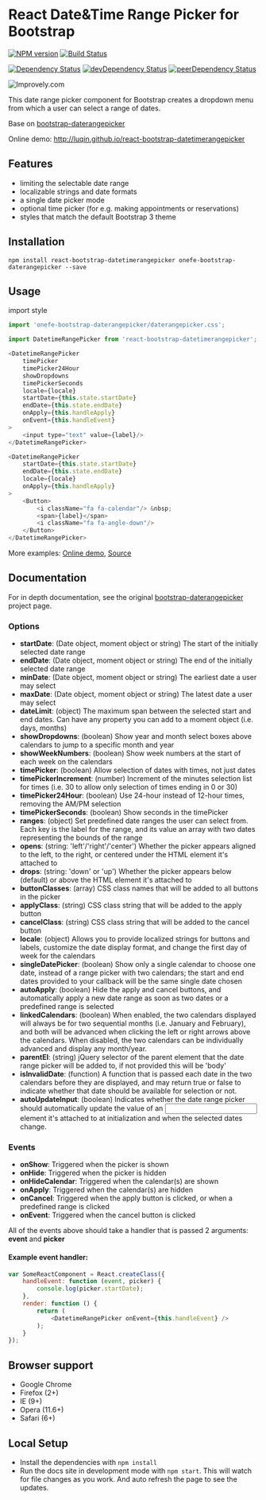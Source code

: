 # React Date&Time Range Picker for Bootstrap

[![NPM version][npm-badge]][npm] [![Build Status][travis-ci-image]][travis-ci-url]

[![Dependency Status][deps-badge]][deps]
[![devDependency Status][dev-deps-badge]][dev-deps]
[![peerDependency Status][peer-deps-badge]][peer-deps]

![Improvely.com](http://i.imgur.com/LbAMf3D.png)

This date range picker component for Bootstrap creates a dropdown menu from which a user can select a range of dates.

Base on [bootstrap-daterangepicker](https://github.com/dangrossman/bootstrap-daterangepicker)

Online demo: http://luqin.github.io/react-bootstrap-datetimerangepicker

## Features

* limiting the selectable date range
* localizable strings and date formats
* a single date picker mode
* optional time picker (for e.g. making appointments or reservations)
* styles that match the default Bootstrap 3 theme



## Installation

```
npm install react-bootstrap-datetimerangepicker onefe-bootstrap-daterangepicker --save
```

## Usage

import style
```js
import 'onefe-bootstrap-daterangepicker/daterangepicker.css';
```

```js
import DatetimeRangePicker from 'react-bootstrap-datetimerangepicker';

<DatetimeRangePicker
    timePicker
    timePicker24Hour
    showDropdowns
    timePickerSeconds
    locale={locale}
    startDate={this.state.startDate}
    endDate={this.state.endDate}
    onApply={this.handleApply}
    onEvent={this.handleEvent}
>
    <input type="text" value={label}/>
</DatetimeRangePicker>

<DatetimeRangePicker
    startDate={this.state.startDate}
    endDate={this.state.endDate}
    locale={locale}
    onApply={this.handleApply}
>
    <Button>
        <i className="fa fa-calendar"/> &nbsp;
        <span>{label}</span>
        <i className="fa fa-angle-down"/>
    </Button>
</DatetimeRangePicker>
```

More examples: [Online demo](http://luqin.github.io/react-bootstrap-datetimerangepicker), [Source](https://github.com/luqin/react-bootstrap-datetimerangepicker/tree/master/examples)

## Documentation

For in depth documentation, see the original
[bootstrap-daterangepicker](https://github.com/dangrossman/bootstrap-daterangepicker) project page.

### Options

- **startDate**: (Date object, moment object or string) The start of the initially selected date range
- **endDate**: (Date object, moment object or string) The end of the initially selected date range
- **minDate**: (Date object, moment object or string) The earliest date a user may select
- **maxDate**: (Date object, moment object or string) The latest date a user may select
- **dateLimit**: (object) The maximum span between the selected start and end dates. Can have any property you can add to a moment object (i.e. days, months)
- **showDropdowns**: (boolean) Show year and month select boxes above calendars to jump to a specific month and year
- **showWeekNumbers**: (boolean) Show week numbers at the start of each week on the calendars
- **timePicker**: (boolean) Allow selection of dates with times, not just dates
- **timePickerIncrement**: (number) Increment of the minutes selection list for times (i.e. 30 to allow only selection of times ending in 0 or 30)
- **timePicker24Hour**: (boolean) Use 24-hour instead of 12-hour times, removing the AM/PM selection
- **timePickerSeconds**: (boolean) Show seconds in the timePicker
- **ranges**: (object) Set predefined date ranges the user can select from. Each key is the label for the range, and its value an array with two dates representing the bounds of the range
- **opens**: (string: 'left'/'right'/'center') Whether the picker appears aligned to the left, to the right, or centered under the HTML element it's attached to
- **drops**: (string: 'down' or 'up') Whether the picker appears below (default) or above the HTML element it's attached to
- **buttonClasses**: (array) CSS class names that will be added to all buttons in the picker
- **applyClass**: (string) CSS class string that will be added to the apply button
- **cancelClass**: (string) CSS class string that will be added to the cancel button
- **locale**: (object) Allows you to provide localized strings for buttons and labels, customize the date display format, and change the first day of week for the calendars
- **singleDatePicker**: (boolean) Show only a single calendar to choose one date, instead of a range picker with two calendars; the start and end dates provided to your callback will be the same single date chosen
- **autoApply**: (boolean) Hide the apply and cancel buttons, and automatically apply a new date range as soon as two dates or a predefined range is selected
- **linkedCalendars**: (boolean) When enabled, the two calendars displayed will always be for two sequential months (i.e. January and February), and both will be advanced when clicking the left or right arrows above the calendars. When disabled, the two calendars can be individually advanced and display any month/year.
- **parentEl**: (string) jQuery selector of the parent element that the date range picker will be added to, if not provided this will be 'body'
- **isInvalidDate**: (function) A function that is passed each date in the two calendars before they are displayed, and may return true or false to indicate whether that date should be available for selection or not.
- **autoUpdateInput**: (boolean) Indicates whether the date range picker should automatically update the value of an <input> element it's attached to at initialization and when the selected dates change.

### Events

- **onShow**: Triggered when the picker is shown
- **onHide**: Triggered when the picker is hidden
- **onHideCalendar**: Triggered when the calendar(s) are shown
- **onApply**: Triggered when the calendar(s) are hidden
- **onCancel**: Triggered when the apply button is clicked, or when a predefined range is clicked
- **onEvent**: Triggered when the cancel button is clicked

All of the events above should take a handler that is passed 2 arguments: **event** and **picker**

#### Example event handler:

```js
var SomeReactComponent = React.createClass({
    handleEvent: function (event, picker) {
        console.log(picker.startDate);
    },
    render: function () {
        return (
            <DatetimeRangePicker onEvent={this.handleEvent} />
        );
    }
});
```

## Browser support

* Google Chrome
* Firefox (2+)
* IE (9+)
* Opera (11.6+)
* Safari (6+)

## Local Setup

* Install the dependencies with `npm install`
* Run the docs site in development mode with `npm start`. This will watch for file changes as you work. And auto refresh the page to see the updates.

[npm-badge]: http://badge.fury.io/js/react-bootstrap-datetimerangepicker.svg
[npm]: https://www.npmjs.com/package/react-bootstrap-datetimerangepicker

[deps-badge]: https://david-dm.org/luqin/react-bootstrap-datetimerangepicker.svg
[deps]: https://david-dm.org/luqin/react-bootstrap-datetimerangepicker

[dev-deps-badge]: https://david-dm.org/luqin/react-bootstrap-datetimerangepicker/dev-status.svg
[dev-deps]: https://david-dm.org/luqin/react-bootstrap-datetimerangepicker#info=devDependencies

[peer-deps-badge]: https://david-dm.org/luqin/react-bootstrap-datetimerangepicker/peer-status.svg
[peer-deps]: https://david-dm.org/luqin/react-bootstrap-datetimerangepicker#info=peerDependencies 

[travis-ci-image]: https://travis-ci.org/luqin/react-bootstrap-datetimerangepicker.svg
[travis-ci-url]: https://travis-ci.org/luqin/react-bootstrap-datetimerangepicker

